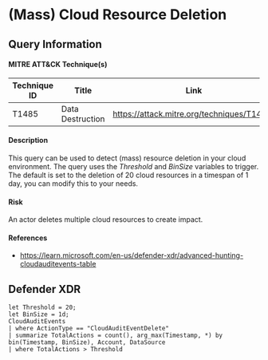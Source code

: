 # (Mass) Cloud Resource Deletion

## Query Information

#### MITRE ATT&CK Technique(s)

| Technique ID | Title    | Link    |
| ---  | --- | --- |
| T1485 | Data Destruction | https://attack.mitre.org/techniques/T1485/ |

#### Description
This query can be used to detect (mass) resource deletion in your cloud environment. The query uses the *Threshold* and *BinSize* variables to trigger. The default is set to the deletion of 20 cloud resources in a timespan of 1 day, you can modify this to your needs.

#### Risk
An actor deletes multiple cloud resources to create impact.

#### References
- https://learn.microsoft.com/en-us/defender-xdr/advanced-hunting-cloudauditevents-table

## Defender XDR
```KQL
let Threshold = 20;
let BinSize = 1d;
CloudAuditEvents
| where ActionType == "CloudAuditEventDelete"
| summarize TotalActions = count(), arg_max(Timestamp, *) by bin(Timestamp, BinSize), Account, DataSource
| where TotalActions > Threshold
```
